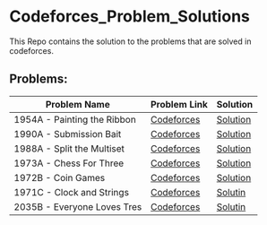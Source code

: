 # Codeforces_Problem_Solutions
This Repo contains the solution to the problems that are solved in codeforces.

## Problems:

| Problem Name | Problem Link | Solution |
| ----------- | ------------ | -------- |
|1954A - Painting the Ribbon|[Codeforces](https://codeforces.com/problemset/problem/1954/A)|[Solution](./1954A.cpp)|
|1990A - Submission Bait|[Codeforces](https://codeforces.com/problemset/problem/1990/A)|[Solution](./1990A.cpp)|
|1988A - Split the Multiset|[Codeforces](https://codeforces.com/problemset/problem/1988/A)|[Solution](./1988A.cpp)|
|1973A - Chess For Three|[Codeforces](https://codeforces.com/problemset/problem/1973/A)|[Solution](./1973A.cpp)|
|1972B - Coin Games|[Codeforces](https://codeforces.com/problemset/problem/1972/B)|[Solution](./1972B.ccpp)|
|1971C - Clock and Strings|[Codeforces](https://codeforces.com/problemset/problem/1971/C)|[Solutin](./1971C.cpp)
|2035B - Everyone Loves Tres|[Codeforces](https://codeforces.com/problemset/problem/2035/B)|[Solutin](./2035B.cpp)
